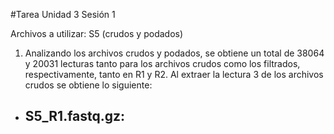 #Tarea Unidad 3 Sesión 1

Archivos a utilizar: S5 (crudos y podados)

1. Analizando los archivos crudos y podados, se obtiene un total de 38064 y 20031 lecturas tanto para los archivos crudos como los filtrados, respectivamente, tanto en R1 y R2. 
Al extraer la lectura 3 de los archivos crudos se obtiene lo siguiente:
 - S5_R1.fastq.gz:
	- 

